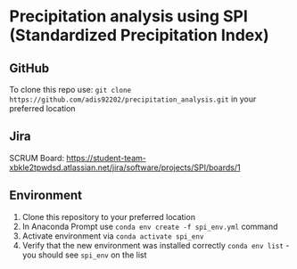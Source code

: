 # Precipitation analysis using SPI (Standardized Precipitation Index)

## GitHub
To clone this repo use: `git clone https://github.com/adis92202/precipitation_analysis.git` in your preferred location

## Jira
SCRUM Board: https://student-team-xbkle2tpwdsd.atlassian.net/jira/software/projects/SPI/boards/1

## Environment
1. Clone this repository to your preferred location
2. In Anaconda Prompt use `conda env create -f spi_env.yml` command
3. Activate environment via `conda activate spi_env`
4. Verify that the new environment was installed correctly `conda env list` - you should see `spi_env` on the list